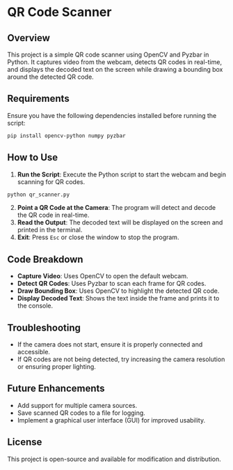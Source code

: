 # QR Code Scanner

## Overview
This project is a simple QR code scanner using OpenCV and Pyzbar in Python. It captures video from the webcam, detects QR codes in real-time, and displays the decoded text on the screen while drawing a bounding box around the detected QR code.

## Requirements
Ensure you have the following dependencies installed before running the script:

```sh
pip install opencv-python numpy pyzbar
```

## How to Use
1. **Run the Script**: Execute the Python script to start the webcam and begin scanning for QR codes.

```sh
python qr_scanner.py
```

2. **Point a QR Code at the Camera**: The program will detect and decode the QR code in real-time.
3. **Read the Output**: The decoded text will be displayed on the screen and printed in the terminal.
4. **Exit**: Press `Esc` or close the window to stop the program.

## Code Breakdown
- **Capture Video**: Uses OpenCV to open the default webcam.
- **Detect QR Codes**: Uses Pyzbar to scan each frame for QR codes.
- **Draw Bounding Box**: Uses OpenCV to highlight the detected QR code.
- **Display Decoded Text**: Shows the text inside the frame and prints it to the console.

## Troubleshooting
- If the camera does not start, ensure it is properly connected and accessible.
- If QR codes are not being detected, try increasing the camera resolution or ensuring proper lighting.

## Future Enhancements
- Add support for multiple camera sources.
- Save scanned QR codes to a file for logging.
- Implement a graphical user interface (GUI) for improved usability.

## License
This project is open-source and available for modification and distribution.

